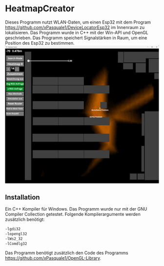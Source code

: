 # HeatmapCreator
Dieses Programm nutzt WLAN-Daten, um einen Esp32 mit dem Program https://github.com/xPasquale1/DeviceLocatorEsp32 im Innenraum zu lokalisieren.
Das Programm wurde in C++ mit der Win-API und OpenGL geschrieben. Das Programm speichert Signalstärken in Raum, um eine Position des Esp32 zu bestimmen.
![alt text](https://github.com/xPasquale1/HeatmapCreator/blob/main/position_example.png "Positionbestimmung")

## Installation

Ein C++ Kompiler für Windows. Das Programm wurde nur mit der GNU Compiler Collection getestet.
Folgende Kompilerargumente werden zusätzlich benötigt:
```
-lgdi32
-lopengl32
-lWs2_32
-lComdlg32
```

Das Programm benötigt zusätzlich den Code des Programms https://github.com/xPasquale1/OpenGL-Library.
